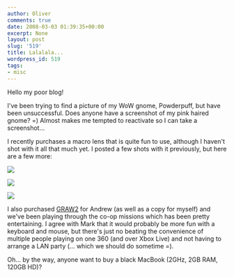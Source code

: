 ```yaml
---
author: Oliver
comments: true
date: 2008-03-03 01:39:35+00:00
excerpt: None
layout: post
slug: '519'
title: Lalalala...
wordpress_id: 519
tags:
- misc
---
```


Hello my poor blog!

I've been trying to find a picture of my WoW gnome, Powderpuff, but have been unsuccessful.  Does anyone have a screenshot of my pink haired gnome? =) Almost makes me tempted to reactivate so I can take a screenshot...

I recently purchases a macro lens that is quite fun to use, although I haven't shot with it all that much yet.  I posted a few shots with it previously, but here are a few more:

<a title="Macro-001" href="http://flickr.com/photos/owiber/2237984551/"><img src="https://farm3.static.flickr.com/2155/2237984551_710e515818.jpg" /></a>

<a title="Macro-008" href="http://flickr.com/photos/owiber/2238002661/"><img src="https://farm3.static.flickr.com/2184/2238002661_ea4502d767.jpg" /></a>

<a title="Macro-002" href="http://flickr.com/photos/owiber/2238779250/"><img src="https://farm3.static.flickr.com/2354/2238779250_cc67dcfc5b.jpg" /></a>

I also purchased <a href="http://en.wikipedia.org/wiki/Tom_Clancy's_Ghost_Recon_Advanced_Warfighter_2">GRAW2</a> for Andrew (as well as a copy for myself) and we've been playing through the co-op missions which has been pretty entertaining.  I agree with Mark that it would probably be more fun with a keyboard and mouse, but there's just no beating the convenience of multiple people playing on one 360 (and over Xbox Live) and not having to arrange a LAN party (... which we should do sometime =).

Oh... by the way, anyone want to buy a black MacBook (2GHz, 2GB RAM, 120GB HD)?